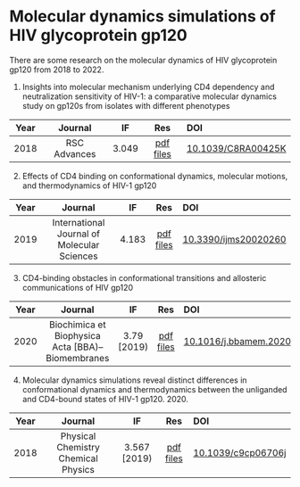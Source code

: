 # Molecular dynamics simulations of HIV glycoprotein gp120

There are some research on the molecular dynamics of HIV glycoprotein gp120 from 2018 to 2022.

1. Insights into molecular mechanism underlying CD4 dependency and neutralization sensitivity of HIV-1: a comparative molecular dynamics study on gp120s from isolates with different phenotypes

| Year | Journal | IF | Res | DOI |
| :---: | :---:| :---: | :---: | :--- |
| 2018 | RSC Advances | 3.049 | [pdf](./Neutralization/2018_RSC.pdf) [files](./Neutralization) | [10.1039/C8RA00425K](https://doi.org/10.1039/C8RA00425K) |

2. Effects of CD4 binding on conformational dynamics, molecular motions, and thermodynamics of HIV-1 gp120

| Year | Journal | IF | Res | DOI |
| :---: | :---:| :---: | :---: | :--- |
| 2019 | International Journal of Molecular Sciences | 4.183 | [pdf](./Effects/2019_IJMS.pdf) [files](./Effects) | [10.3390/ijms20020260](https://doi.org/10.3390/ijms20020260) |

3. CD4-binding obstacles in conformational transitions and allosteric communications of HIV gp120

| Year | Journal | IF | Res | DOI |
| :---: | :---:| :---: | :---: | :--- |
| 2020 | Biochimica et Biophysica Acta [BBA)–Biomembranes | 3.79 [2019) | [pdf](./Barrier/2020_BBA.pdf) [files](./Barrier) | [10.1016/j.bbamem.2020.183217](https://doi.org/10.1016/j.bbamem.2020.183217) |

4. Molecular dynamics simulations reveal distinct differences in conformational dynamics and thermodynamics between the unliganded and CD4-bound states of HIV-1 gp120. 2020. 

| Year | Journal | IF | Res | DOI |
| :---: | :---:| :---: | :---: | :--- |
| 2018 | Physical Chemistry Chemical Physics | 3.567 [2019) | [pdf](./Distinct/2020_PCCP.pdf) [files](./Distinct) | [10.1039/c9cp06706j](https://doi.org/10.1039/c9cp06706j) |